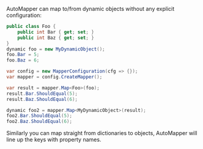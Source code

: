 AutoMapper can map to/from dynamic objects without any explicit configuration:

```cs
public class Foo {
    public int Bar { get; set; }
    public int Baz { get; set; }
}
dynamic foo = new MyDynamicObject();
foo.Bar = 5;
foo.Baz = 6;

var config = new MapperConfiguration(cfg => {});
var mapper = config.CreateMapper();

var result = mapper.Map<Foo>(foo);
result.Bar.ShouldEqual(5);
result.Baz.ShouldEqual(6);

dynamic foo2 = mapper.Map<MyDynamicObject>(result);
foo2.Bar.ShouldEqual(5);
foo2.Baz.ShouldEqual(6);
```

Similarly you can map straight from dictionaries to objects, AutoMapper will line up the keys with property names.
